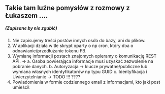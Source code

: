 ## Takie tam luźne pomysłów z rozmowy z Łukaszem ....

##### _(Zapisane by nie zgubić)_

1. Nie zapisujemy treści postów innych osób do bazy, ani do plików.
2. W aplikacji działa w tle skrypt oparty o np cron, który dba o odnawianie/przedłużanie tokenu FB.
3. Wymianę informacji postach znajomych opieramy o komunikację REST API. ->
   a. Osoba powierająca informacje musi uzyskać zezwolenie na pobranie danych.
   b. Autoryzacja -> klucze prywatne/publiczne lub wymiana własnych identyfikatorów np typu GUID
   c. Identyfikacja i Uwierzytelnianie -> TODO !!! ????
4. Powiadomienia w formie codziennego email z informacjami, kto jaki post umieścił.
